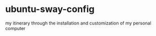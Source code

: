 # ubuntu-sway-config
my itinerary through the installation and customization of my personal computer
